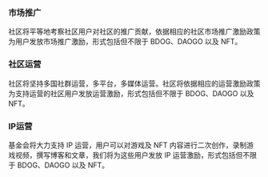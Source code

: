 ### 市场推广
社区将平等地考察社区用户对社区的推广贡献，依据相应的社区市场推广激励政策为用户发放市场推广激励，形式包括但不限于 BDOG、DAOGO 以及 NFT。

### 社区运营
社区将坚持多国社群运营，多平台，多媒体运营。社区将依据相应的运营激励政策为支持运营的社区用户发放运营激励，形式包括但不限于 BDOG、DAOGO 以及 NFT。

### IP运营
基金会将大力支持 IP 运营，用户可以对游戏及 NFT 内容进行二次创作，录制游戏视频，撰写博客和文章，我们将为这些用户发放 IP 运营激励，形式包括但不限于 BDOG、DAOGO 以及 NFT。
